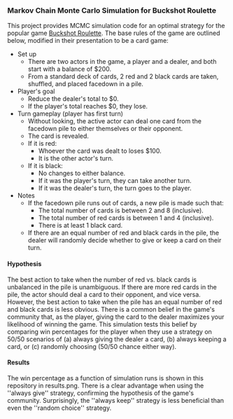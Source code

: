 ### Markov Chain Monte Carlo Simulation for Buckshot Roulette

This project provides MCMC simulation code for an optimal strategy for the popular game [Buckshot Roulette](https://store.steampowered.com/app/2835570/Buckshot_Roulette/). 
The base rules of the game are outlined below, modified in their presentation to be a card game:
* Set up
  * There are two actors in the game, a player and a dealer, and both start with a balance of $200. 
  * From a standard deck of cards, 2 red and 2 black cards are taken, shuffled, and placed facedown in a pile.
* Player's goal
  * Reduce the dealer's total to $0.
  * If the player's total reaches $0, they lose.
* Turn gameplay (player has first turn)
  * Without looking, the active actor can deal one card from the facedown pile to either themselves or their opponent.
  * The card is revealed.
  * If it is red:
    * Whoever the card was dealt to loses $100.
    * It is the other actor's turn.
  * If it is black:
    * No changes to either balance.
    * If it was the player's turn, they can take another turn.
    * If it was the dealer's turn, the turn goes to the player.
* Notes
  * If the facedown pile runs out of cards, a new pile is made such that:
    * The total number of cards is between 2 and 8 (inclusive).
    * The total number of red cards is between 1 and 4 (inclusive).
    * There is at least 1 black card.
  * If there are an equal number of red and black cards in the pile, the dealer will randomly decide whether to give or keep a card on their turn.
   
#### Hypothesis
The best action to take when the number of red vs. black cards is unbalanced in the pile is unambiguous.
If there are more red cards in the pile, the actor should deal a card to their opponent, and vice versa.
However, the best action to take when the pile has an equal number of red and black cards is less obvious.
There is a common belief in the game's community that, as the player, giving the card to the dealer maximizes your likelihood of winning the game.
This simulation tests this belief by comparing win percentages for the player when they use a strategy on 50/50 scenarios of 
(a) always giving the dealer a card,
(b) always keeping a card, or
(c) randomly choosing (50/50 chance either way).

#### Results
The win percentage as a function of simulation runs is shown in this repository in results.png.
There is a clear advantage when using the ''always give'' strategy, confirming the hypothesis of the game's community.
Surprisingly, the ''always keep'' strategy is less beneficial than even the ''random choice'' strategy.
